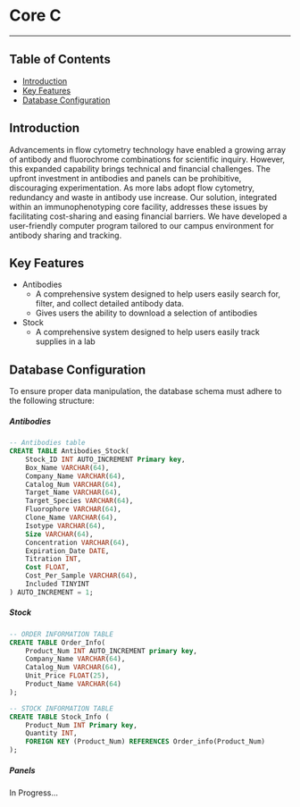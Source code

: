 # Core C
---
## Table of Contents 
- [Introduction](#Introduction)
- [Key Features](#Key-Features)
- [Database Configuration](#database-configuration)

## Introduction
Advancements in flow cytometry technology have enabled a growing array of antibody and fluorochrome combinations for scientific inquiry. However, this expanded capability brings technical and financial challenges. The upfront investment in antibodies and panels can be prohibitive, discouraging experimentation. As more labs adopt flow cytometry, redundancy and waste in antibody use increase. Our solution, integrated within an immunophenotyping core facility, addresses these issues by facilitating cost-sharing and easing financial barriers. We have developed a user-friendly computer program tailored to our campus environment for antibody sharing and tracking.

## Key Features
- Antibodies
    - A comprehensive system designed to help users easily search for, filter, and collect detailed antibody data.
    - Gives users the ability to download a selection of antibodies
- Stock
    - A comprehensive system designed to help users easily track supplies in a lab

## Database Configuration
To ensure proper data manipulation, the database schema must adhere to the following structure:
##### Antibodies
``` sql
-- Antibodies table
CREATE TABLE Antibodies_Stock(
    Stock_ID INT AUTO_INCREMENT Primary key,
    Box_Name VARCHAR(64),
    Company_Name VARCHAR(64),
    Catalog_Num VARCHAR(64),
    Target_Name VARCHAR(64),
    Target_Species VARCHAR(64),
    Fluorophore VARCHAR(64),
    Clone_Name VARCHAR(64),
    Isotype VARCHAR(64),
    Size VARCHAR(64),
    Concentration VARCHAR(64),
    Expiration_Date DATE,
    Titration INT,
    Cost FLOAT,
    Cost_Per_Sample VARCHAR(64),
    Included TINYINT                        
) AUTO_INCREMENT = 1;
```
##### Stock
``` sql
-- ORDER INFORMATION TABLE
CREATE TABLE Order_Info(
    Product_Num INT AUTO_INCREMENT primary key,
    Company_Name VARCHAR(64),
    Catalog_Num VARCHAR(64),
    Unit_Price FLOAT(25),
    Product_Name VARCHAR(64)
);

-- STOCK INFORMATION TABLE
CREATE TABLE Stock_Info (
    Product_Num INT Primary key,
    Quantity INT,
    FOREIGN KEY (Product_Num) REFERENCES Order_info(Product_Num)
);
```
##### Panels
In Progress...
```

```